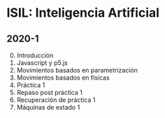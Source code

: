 # ISIL: Inteligencia Artificial

## 2020-1

0. Introducción
1. Javascript y p5.js
2. Movimientos basados en parametrización
3. Movimientos basados en físicas
4. Práctica 1
5. Repaso post práctica 1
5. Recuperación de práctica 1
7. Máquinas de estado 1